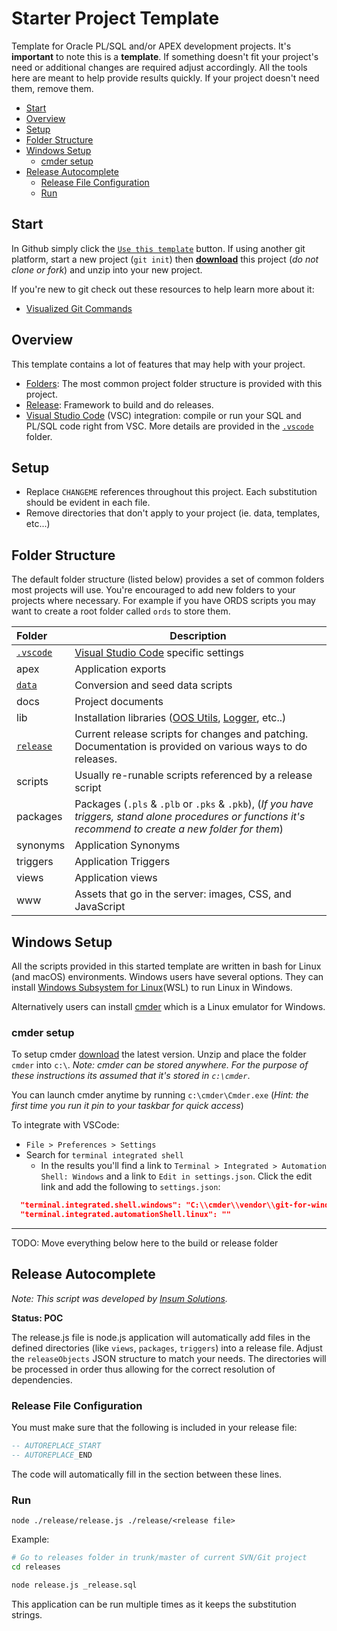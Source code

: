 
# Starter Project Template

Template for Oracle PL/SQL and/or APEX development projects. It's **important** to note this is a **template**. If something doesn't fit your project's need or additional changes are required adjust accordingly. All the tools here are meant to help provide results quickly. If your project doesn't need them, remove them.

- [Start](#start)
- [Overview](#overview)
- [Setup](#setup)
- [Folder Structure](#folder-structure)
- [Windows Setup](#windows-setup)
  - [cmder setup](#cmder-setup)
- [Release Autocomplete](#release-autocomplete)
  - [Release File Configuration](#release-file-configuration)
  - [Run](#run)

## Start

In Github simply click the [`Use this template`](https://github.com/insum-labs/starter-project-template/generate) button. If using another git platform, start a new project (`git init`) then [**download**](https://github.com/insum-labs/starter-project-template/archive/master.zip) this project (*do not clone or fork*) and unzip into your new project.

If you're new to git check out these resources to help learn more about it:

- [Visualized Git Commands](https://dev.to/lydiahallie/cs-visualized-useful-git-commands-37p1)

## Overview

This template contains a lot of features that may help with your project.

- [Folders](folder-structure): The most common project folder structure is provided with this project.
- [Release](release/): Framework to build and do releases.
- [Visual Studio Code](https://code.visualstudio.com/) (VSC) integration: compile or run your SQL and PL/SQL code right from VSC. More details are provided in the [`.vscode`](.vscode/) folder.


## Setup

* Replace `CHANGEME` references throughout this project. Each substitution should be evident in each file.
* Remove directories that don't apply to your project (ie. data, templates, etc...)

## Folder Structure

The default folder structure (listed below) provides a set of common folders most projects will use. You're encouraged to add new folders to your projects where necessary. For example if you have ORDS scripts you may want to create a root folder called `ords` to store them.

| Folder | Description |
|:--|--|
| [`.vscode`](.vscode/) | [Visual Studio Code](https://code.visualstudio.com/) specific settings
| apex | Application exports
| [`data`](data/) | Conversion and seed data scripts
| docs | Project documents 
| lib | Installation libraries ([OOS Utils](https://github.com/OraOpenSource/oos-utils), [Logger](https://github.com/OraOpenSource/Logger), etc..)
| [`release`](release/) | Current release scripts for changes and patching. Documentation is provided on various ways to do releases.
| scripts | Usually re-runable scripts referenced by a release script
| packages | Packages (`.pls` & `.plb` or `.pks` & `.pkb`), (*If you have triggers, stand alone procedures or functions it's recommend to create a new folder for them*)
| synonyms | Application Synonyms
| triggers | Application Triggers
| views | Application views
| www | Assets that go in the server: images, CSS, and JavaScript



## Windows Setup

All the scripts provided in this started template are written in bash for Linux (and macOS) environments. Windows users have several options. They can install [Windows Subsystem for Linux](https://en.wikipedia.org/wiki/Windows_Subsystem_for_Linux)(WSL) to run Linux in Windows. 

Alternatively users can install [cmder](https://cmder.net/) which is a Linux emulator for Windows. 

### cmder setup

To setup cmder [download](https://cmder.net/) the latest version. Unzip and place the folder `cmder` into `c:\`. *Note: cmder can be stored anywhere. For the purpose of these instructions its assumed that it's stored in `c:\cmder`*.

You can launch cmder anytime by running `c:\cmder\Cmder.exe` (*Hint: the first time you run it pin to your taskbar for quick access*)

To integrate with VSCode:

- `File > Preferences > Settings`
- Search for `terminal integrated shell`
  - In the results you'll find a link to `Terminal > Integrated > Automation Shell: Windows` and a link to `Edit in settings.json`. Click the edit link and add the following to `settings.json`:

```json
  "terminal.integrated.shell.windows": "C:\\cmder\\vendor\\git-for-windows\\bin\\bash.exe",
  "terminal.integrated.automationShell.linux": ""
```


*******
TODO: Move everything below here to the build or release folder

## Release Autocomplete

_Note: This script was developed by [Insum Solutions](https://insum.ca)._

**Status: POC**

The release.js file is node.js application will automatically add files in the defined directories (like `views`, `packages`, `triggers`) into a release file.  Adjust the `releaseObjects` JSON structure to match your needs. The directories will be processed in order thus allowing for the correct resolution of dependencies.

### Release File Configuration

You must make sure that the following is included in your release file:

```sql
-- AUTOREPLACE_START
-- AUTOREPLACE_END
```

The code will automatically fill in the section between these lines.

### Run

`node ./release/release.js ./release/<release file>`


Example:

```bash
# Go to releases folder in trunk/master of current SVN/Git project
cd releases

node release.js _release.sql
```

This application can be run multiple times as it keeps the substitution strings.
